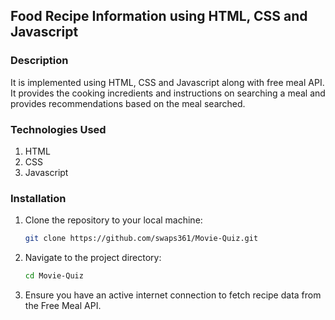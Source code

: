 ## Food Recipe Information using HTML, CSS and Javascript
### Description
It is implemented using HTML, CSS and Javascript along with free meal API. It provides the cooking incredients and instructions on searching a meal and provides recommendations based on the meal searched.
### Technologies Used
1. HTML
2. CSS
3. Javascript
### Installation
1. Clone the repository to your local machine:
    ```sh
    git clone https://github.com/swaps361/Movie-Quiz.git
    ```
2. Navigate to the project directory:
    ```sh
    cd Movie-Quiz
    ```
3. Ensure you have an active internet connection to fetch recipe data from the Free Meal API.


